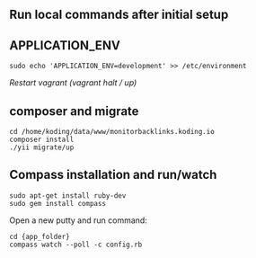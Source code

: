 ## Run local commands after initial setup

## APPLICATION_ENV

    sudo echo 'APPLICATION_ENV=development' >> /etc/environment

*Restart vagrant (vagrant halt / up)*

## composer and migrate

    cd /home/koding/data/www/monitorbacklinks.koding.io
    composer install
    ./yii migrate/up


## Compass installation and run/watch

    sudo apt-get install ruby-dev
    sudo gem install compass
    
Open a new putty and run command:
    
    cd {app_folder}
    compass watch --poll -c config.rb

